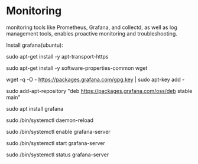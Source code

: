 # Monitoring
monitoring tools like Prometheus, Grafana, and collectd, as well as log management tools, enables proactive monitoring and troubleshooting.

Install grafana(ubuntu):

sudo apt-get install -y apt-transport-https

sudo apt-get install -y software-properties-common wget

wget -q -O - https://packages.grafana.com/gpg.key | sudo apt-key add -

sudo add-apt-repository "deb https://packages.grafana.com/oss/deb stable main"

sudo apt install grafana

sudo /bin/systemctl daemon-reload

sudo /bin/systemctl enable grafana-server

sudo /bin/systemctl start grafana-server

sudo /bin/systemctl status grafana-server
